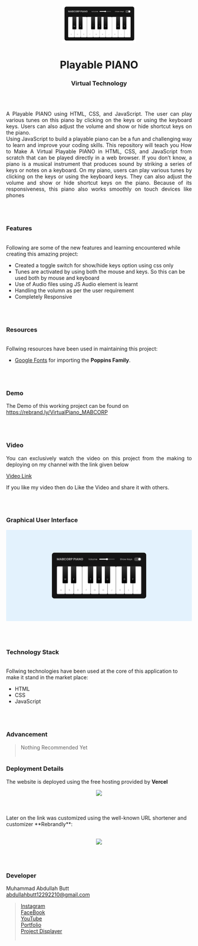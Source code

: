 <p align="center">
  <img src = "icon.png" width="200">
</p>

<h1 align="center">
  Playable PIANO
</h1>

<h3 align="center">
  Virtual Technology
</h3>


<br><br>

<p align="justify">
A Playable PIANO using HTML, CSS, and JavaScript. The user can play various tunes on this piano by clicking on the keys or using the keyboard keys. Users can also adjust the volume and show or hide shortcut keys on the piano.<br>
Using JavaScript to build a playable piano can be a fun and challenging way to learn and improve your coding skills. This repository will teach you How to Make A Virtual Playable PIANO in HTML, CSS, and JavaScript from scratch that can be played directly in a web browser. If you don’t know, a piano is a musical instrument that produces sound by striking a series of keys or notes on a keyboard. On my piano, users can play various tunes by clicking on the keys or using the keyboard keys. They can also adjust the volume and show or hide shortcut keys on the piano. Because of its responsiveness, this piano also works smoothly on touch devices like phones <br>
</p>


<br><br>
<!-- ................................................................................................................................. -->


### Features
<br>
Following are some of the new features and learning encountered while creating this amazing project:

- Created a toggle switch for show/hide keys option using css only
- Tunes are activated by using both the mouse and keys. So this can be used both by mouse and keyboard
- Use of Audio files using JS Audio element is learnt 
- Handling the volumn as per the user requirement 
- Completely Responsive


<br><br>
<!-- ................................................................................................................................. -->


### Resources
<br>
Follwing resources have been used in maintaining this project:

- [Google Fonts](https://fonts.google.com/) for importing the <b>Poppins Family</b>.


<br><br>
<!-- ................................................................................................................................. -->


### Demo
<p align="justify">
  The Demo of this working project can be found on <br>
  <a href="https://rebrand.ly/VirtualPiano_MABCORP">https://rebrand.ly/VirtualPiano_MABCORP</a>
</p>


<br><br>
<!-- ................................................................................................................................. -->



### Video
<p align="justify">
You can exclusively watch the video on this project from the making to deploying on my     channel with the link given below<br>

  [Video Link](# ) <br>

  If you like my video then do Like the Video and share it with others.
</p>


<br><br>
<!-- ................................................................................................................................. -->



### Graphical User Interface
![GUI for this Project](demo.png)


<br><br>
<!-- ................................................................................................................................. -->




### Technology Stack
<br>
Follwing technologies have been used at the core of this application to make it stand in the market place:

- HTML
- CSS
- JavaScript


<br><br>
<!-- ................................................................................................................................. -->


### Advancement

> Nothing Recommended Yet
<br><br>
<!-- ................................................................................................................................. -->


### Deployment Details

The website is deployed using the free hosting provided by **Vercel**
<p align = "center">
  <img src = "https://branditechture.agency/brand-logos/wp-content/uploads/wpdm-cache/Vercel-900x0.png" width = "300">
</p>
<br><br>
Later on the link was customized using the well-known URL shortener and customizer **Rebrandly**:<br><br>
<p align = "center">
  <img src = "https://www.rebrandly.com/images/URL-Shortener.fileextension.svg" width = "300">
</p>


<br><br>
<!-- ................................................................................................................................. -->


### Developer

Muhammad Abdullah Butt <br>
abdullahbutt12292210@gmail.com <br>
> [Instagram](https://www.instagram.com/abdullah.butt.22/)<br>
> [FaceBook](https://www.facebook.com/profile.php?id=100076291614529)<br>
> [YouTube](https://www.youtube.com/channel/UCnuOFQyMywg-KuoN-lmav1Q)<br>
> [Portfolio](https://rebrand.ly/MuhammadAbdullahButt_MABCORP)<br>
> [Project Displayer]( https://rebrand.ly/ProjectDisplayer_MABCORP)
<br><br>
<!-- ................................................................................................................................. -->







